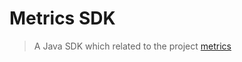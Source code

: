 # Metrics SDK
> A Java SDK which related to the project [metrics](https://github.com/mohistzh/metrics)